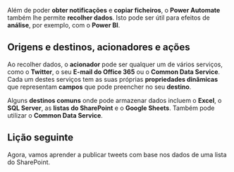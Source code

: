 Além de poder **obter notificações** e **copiar ficheiros**, o **Power Automate** também lhe permite **recolher dados**.  Isto pode ser útil para efeitos de **análise**, por exemplo, com o **Power BI**.  

## <a name="sources-and-destinations-triggers-and-actions"></a>Origens e destinos, acionadores e ações
Ao recolher dados, o **acionador** pode ser qualquer um de vários serviços, como o **Twitter**, o seu **E-mail do Office 365** ou o **Common Data Service**.  Cada um destes serviços tem as suas próprias **propriedades dinâmicas** que representam **campos** que pode preencher no seu **destino**.

Alguns **destinos comuns** onde pode armazenar dados incluem o **Excel**, o **SQL Server**, as **listas do SharePoint** e o **Google Sheets**.  Também pode utilizar o **Common Data Service**.

## <a name="next-lesson"></a>Lição seguinte
Agora, vamos aprender a publicar tweets com base nos dados de uma lista do SharePoint. 

